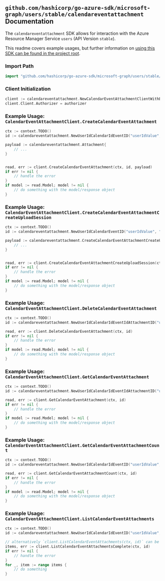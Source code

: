 
## `github.com/hashicorp/go-azure-sdk/microsoft-graph/users/stable/calendareventattachment` Documentation

The `calendareventattachment` SDK allows for interaction with the Azure Resource Manager Service `users` (API Version `stable`).

This readme covers example usages, but further information on [using this SDK can be found in the project root](https://github.com/hashicorp/go-azure-sdk/tree/main/docs).

### Import Path

```go
import "github.com/hashicorp/go-azure-sdk/microsoft-graph/users/stable/calendareventattachment"
```


### Client Initialization

```go
client := calendareventattachment.NewCalendarEventAttachmentClientWithBaseURI("https://management.azure.com")
client.Client.Authorizer = authorizer
```


### Example Usage: `CalendarEventAttachmentClient.CreateCalendarEventAttachment`

```go
ctx := context.TODO()
id := calendareventattachment.NewUserIdCalendarIdEventID("userIdValue", "calendarIdValue", "eventIdValue")

payload := calendareventattachment.Attachment{
	// ...
}


read, err := client.CreateCalendarEventAttachment(ctx, id, payload)
if err != nil {
	// handle the error
}
if model := read.Model; model != nil {
	// do something with the model/response object
}
```


### Example Usage: `CalendarEventAttachmentClient.CreateCalendarEventAttachmentCreateUploadSession`

```go
ctx := context.TODO()
id := calendareventattachment.NewUserIdCalendarEventID("userIdValue", "eventIdValue")

payload := calendareventattachment.CreateCalendarEventAttachmentCreateUploadSessionRequest{
	// ...
}


read, err := client.CreateCalendarEventAttachmentCreateUploadSession(ctx, id, payload)
if err != nil {
	// handle the error
}
if model := read.Model; model != nil {
	// do something with the model/response object
}
```


### Example Usage: `CalendarEventAttachmentClient.DeleteCalendarEventAttachment`

```go
ctx := context.TODO()
id := calendareventattachment.NewUserIdCalendarIdEventIdAttachmentID("userIdValue", "calendarIdValue", "eventIdValue", "attachmentIdValue")

read, err := client.DeleteCalendarEventAttachment(ctx, id)
if err != nil {
	// handle the error
}
if model := read.Model; model != nil {
	// do something with the model/response object
}
```


### Example Usage: `CalendarEventAttachmentClient.GetCalendarEventAttachment`

```go
ctx := context.TODO()
id := calendareventattachment.NewUserIdCalendarIdEventIdAttachmentID("userIdValue", "calendarIdValue", "eventIdValue", "attachmentIdValue")

read, err := client.GetCalendarEventAttachment(ctx, id)
if err != nil {
	// handle the error
}
if model := read.Model; model != nil {
	// do something with the model/response object
}
```


### Example Usage: `CalendarEventAttachmentClient.GetCalendarEventAttachmentCount`

```go
ctx := context.TODO()
id := calendareventattachment.NewUserIdCalendarIdEventID("userIdValue", "calendarIdValue", "eventIdValue")

read, err := client.GetCalendarEventAttachmentCount(ctx, id)
if err != nil {
	// handle the error
}
if model := read.Model; model != nil {
	// do something with the model/response object
}
```


### Example Usage: `CalendarEventAttachmentClient.ListCalendarEventAttachments`

```go
ctx := context.TODO()
id := calendareventattachment.NewUserIdCalendarIdEventID("userIdValue", "calendarIdValue", "eventIdValue")

// alternatively `client.ListCalendarEventAttachments(ctx, id)` can be used to do batched pagination
items, err := client.ListCalendarEventAttachmentsComplete(ctx, id)
if err != nil {
	// handle the error
}
for _, item := range items {
	// do something
}
```
